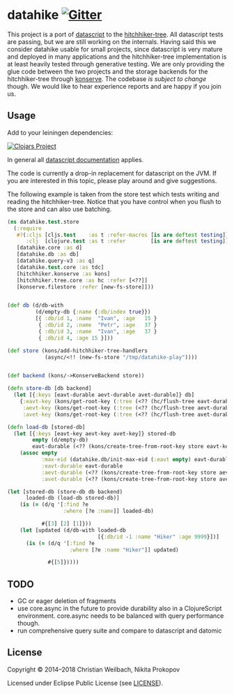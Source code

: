 # datahike <a href="https://gitter.im/replikativ/replikativ?utm_source=badge&amp;utm_medium=badge&amp;utm_campaign=pr-badge&amp;utm_content=badge"><img src="https://camo.githubusercontent.com/da2edb525cde1455a622c58c0effc3a90b9a181c/68747470733a2f2f6261646765732e6769747465722e696d2f4a6f696e253230436861742e737667" alt="Gitter" data-canonical-src="https://badges.gitter.im/Join%20Chat.svg" style="max-width:100%;"></a>

This project is a port of [datascript](https://github.com/tonsky/datascript) to
the [hitchhiker-tree](https://github.com/datacrypt-project/hitchhiker-tree). All
datascript tests are passing, but we are still working on the internals. Having
said this we consider datahike usable for small projects, since datascript is
very mature and deployed in many applications and the hitchhiker-tree
implementation is at least heavily tested through generative testing. We are
only providing the glue code between the two projects and the storage backends
for the hitchhiker-tree
through [konserve](https://github.com/replikativ/konserve). The codebase *is
subject to change* though. We would like to hear experience reports and are
happy if you join us.

## Usage

Add to your leiningen dependencies:

[![Clojars Project](http://clojars.org/io.replikativ/datahike/latest-version.svg)](http://clojars.org/io.replikativ/datahike)


In general all [datascript documentation](https://github.com/tonsky/datascript/wiki/Getting-started) applies.

The code is currently a drop-in replacement for datascript on the JVM. If you
are interested in this topic, please play around and give suggestions.

The following example is taken from the store test which tests writing and
reading the hitchhiker-tree. Notice that you have control when you flush to the
store and can also use batching.

~~~clojure
(ns datahike.test.store
  (:require
   #?(:cljs [cljs.test    :as t :refer-macros [is are deftest testing]]
      :clj  [clojure.test :as t :refer        [is are deftest testing]])
   [datahike.core :as d]
   [datahike.db :as db]
   [datahike.query-v3 :as q]
   [datahike.test.core :as tdc]
   [hitchhiker.konserve :as kons]
   [hitchhiker.tree.core :as hc :refer [<??]]
   [konserve.filestore :refer [new-fs-store]]))


(def db (d/db-with
         (d/empty-db {:name {:db/index true}})
         [{ :db/id 1, :name  "Ivan", :age   15 }
          { :db/id 2, :name  "Petr", :age   37 }
          { :db/id 3, :name  "Ivan", :age   37 }
          { :db/id 4, :age 15 }]))

(def store (kons/add-hitchhiker-tree-handlers
            (async/<!! (new-fs-store "/tmp/datahike-play"))))


(def backend (kons/->KonserveBackend store))

(defn store-db [db backend]
  (let [{:keys [eavt-durable aevt-durable avet-durable]} db]
    {:eavt-key (kons/get-root-key (:tree (<?? (hc/flush-tree eavt-durable backend))))
     :aevt-key (kons/get-root-key (:tree (<?? (hc/flush-tree aevt-durable backend))))
     :avet-key (kons/get-root-key (:tree (<?? (hc/flush-tree avet-durable backend))))}))

(defn load-db [stored-db]
  (let [{:keys [eavt-key aevt-key avet-key]} stored-db
        empty (d/empty-db)
        eavt-durable (<?? (kons/create-tree-from-root-key store eavt-key))]
    (assoc empty
           :max-eid (datahike.db/init-max-eid (:eavt empty) eavt-durable)
           :eavt-durable eavt-durable
           :aevt-durable (<?? (kons/create-tree-from-root-key store aevt-key))
           :avet-durable (<?? (kons/create-tree-from-root-key store avet-key)))))

(let [stored-db (store-db db backend)
      loaded-db (load-db stored-db)]
    (is (= (d/q '[:find ?e
                  :where [?e :name]] loaded-db)

           #{[3] [2] [1]}))
    (let [updated (d/db-with loaded-db
                             [{:db/id -1 :name "Hiker" :age 9999}])]
      (is (= (d/q '[:find ?e
                    :where [?e :name "Hiker"]] updated)

             #{[5]}))))
~~~


## TODO
- GC or eager deletion of fragments
- use core.async in the future to provide durability also in a ClojureScript
environment. core.async needs to be balanced with query performance though.
- run comprehensive query suite and compare to datascript and datomic

## License

Copyright © 2014–2018 Christian Weilbach, Nikita Prokopov

Licensed under Eclipse Public License (see [LICENSE](LICENSE)).
